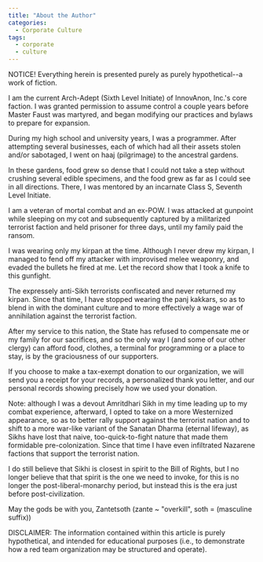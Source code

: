 ```yaml
---
title: "About the Author"
categories:
  - Corporate Culture
tags:
  - corporate
  - culture
---
```


NOTICE! Everything herein is presented purely as purely hypothetical--a work of fiction.



I am the current Arch-Adept (Sixth Level Initiate) of InnovAnon, Inc.'s core faction.
I was granted permission to assume control a couple years before Master Faust was martyred,
and began modifying our practices and bylaws to prepare for expansion.

During my high school and university years, I was a programmer.
After attempting several businesses, each of which had all their assets stolen and/or sabotaged,
I went on haaj (pilgrimage) to the ancestral gardens.

In these gardens, food grew so dense that I could not take a step without crushing several edible specimens,
and the food grew as far as I could see in all directions.
There, I was mentored by an incarnate Class S, Seventh Level Initiate.

I am a veteran of mortal combat and an ex-POW.
I was attacked at gunpoint while sleeping on my cot
and subsequently captured by a militarized terrorist faction
and held prisoner for three days,
until my family paid the ransom.

I was wearing only my kirpan at the time.
Although I never drew my kirpan,
I managed to fend off my attacker with improvised melee weaponry,
and evaded the bullets he fired at me.
Let the record show that I took a knife to this gunfight.

The expressely anti-Sikh terrorists confiscated and never returned my kirpan.
Since that time, I have stopped wearing the panj kakkars,
so as to blend in with the dominant culture
and to more effectively a wage war of annihilation against the terrorist faction.

After my service to this nation,
the State has refused to compensate me or my family for our sacrifices,
and so the only way I (and some of our other clergy) can afford food, clothes, a terminal for programming or a place to stay,
is by the graciousness of our supporters.

If you choose to make a tax-exempt donation to our organization,
we will send you a receipt for your records,
a personalized thank you letter,
and our personal records showing precisely how we used your donation.

Note: although I was a devout Amritdhari Sikh in my time leading up to my combat experience,
afterward, I opted to take on a more Westernized appearance,
so as to better rally support against the terrorist nation
and to shift to a more war-like variant of the Sanatan Dharma (eternal lifeway),
as Sikhs have lost that naive, too-quick-to-fight nature that made them formidable pre-colonization.
Since that time I have even infiltrated Nazarene factions that support the terrorist nation.

I do still believe that Sikhi is closest in spirit to the Bill of Rights,
but I no longer believe that that spirit is the one we need to invoke,
for this is no longer the post-liberal-monarchy period,
but instead this is the era just before post-civilization.

May the gods be with you,
Zantetsoth
(zante ~ "overkill", soth = (masculine suffix))



DISCLAIMER:
The information contained within this article is purely hypothetical,
and intended for educational purposes
(i.e., to demonstrate how a red team organization may be structured and operate).
